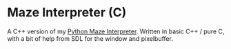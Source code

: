 # Maze Interpreter (C)

A C++ version of my [Python Maze Interpreter](http://github.com/olls/maze-intepreter-v2). Written in basic C++ / pure C, with a bit of help from SDL for the window and pixelbuffer.
